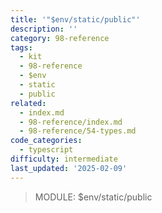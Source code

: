 ```yaml
---
title: '"$env/static/public"'
description: ''
category: 98-reference
tags:
  - kit
  - 98-reference
  - $env
  - static
  - public
related:
  - index.md
  - 98-reference/index.md
  - 98-reference/54-types.md
code_categories:
  - typescript
difficulty: intermediate
last_updated: '2025-02-09'
---
```


> MODULE: $env/static/public
